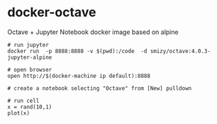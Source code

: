 # docker-octave

Octave + Jupyter Notebook docker image based on alpine

```
# run jupyter
docker run  -p 8888:8888 -v $(pwd):/code  -d smizy/octave:4.0.3-jupyter-alpine

# open browser
open http://$(docker-machine ip default):8888

# create a notebook selecting "Octave" from [New] pulldown  

# run cell
x = rand(10,1)
plot(x)

```